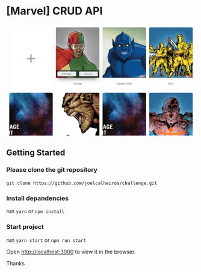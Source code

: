 # [Marvel] CRUD API

![alt text](./public/Screenshot_13.png "[Marvel] Coding challenge")

## Getting Started

### Please clone the git repository

`git clone https://github.com/joelcalheiros/challenge.git`

### Install depandencies

run `yarn` or `npm install`

### Start project

run `yarn start` or `npm run start`

Open [http://localhost:3000](http://localhost:3000) to view it in the browser.

Thanks
